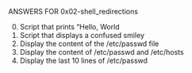 
ANSWERS FOR 0x02-shell_redirections

0. Script that prints “Hello, World
1. Script that displays a confused smiley
2. Display the content of the /etc/passwd file
3. Display the content of /etc/passwd and /etc/hosts
4. Display the last 10 lines of /etc/passwd

